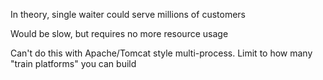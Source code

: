 In theory, single waiter could serve millions of customers

Would be slow, but requires no more resource usage

Can't do this with Apache/Tomcat style multi-process. Limit to how many "train platforms" you can build
